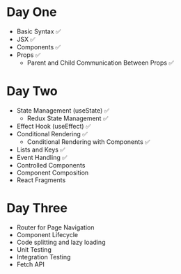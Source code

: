 # Day One

- Basic Syntax ✅
- JSX ✅
- Components ✅
- Props ✅
    - Parent and Child Communication Between Props ✅

# Day Two

- State Management (useState) ✅
    - Redux State Management ✅
- Effect Hook (useEffect) ✅
- Conditional Rendering ✅
    - Conditional Rendering with Components ✅
- Lists and Keys ✅
- Event Handling ✅
- Controlled Components
- Component Composition
- React Fragments

# Day Three

- Router for Page Navigation
- Component Lifecycle
- Code splitting and lazy loading
- Unit Testing
- Integration Testing
- Fetch API